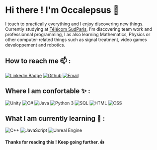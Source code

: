 # Hi there ! I'm Occalepsus :wave:
<!--<p>I'm just a random developer who likes algorithms and mathematics.</p>-->
I touch to practically everything and I enjoy discovering new things.</br>
Currently studying at [Télécom SudParis](https://www.telecom-sudparis.eu/), I'm discovering team work and professionnal programming, I as also learning Mathematics, Physics or other computer-related things such as signal treatment, video games developpement and robotics.

## How to reach me 📫 :
[![Linkedin Badge](https://img.shields.io/badge/LinkedIn-0077B5?style=for-the-badge&logo=linkedin&logoColor=white&link=https://www.linkedin.com/in/occalepsus/)](https://www.linkedin.com/in/occalepsus/)
[![Github](https://img.shields.io/badge/GitHub-100000?style=for-the-badge&logo=github&logoColor=white)](https://github.com/Occalepsus)
[![Email](https://img.shields.io/badge/Gmail-D14836?style=for-the-badge&logo=gmail&logoColor=white)](mailto:juju.joly@free.fr?subject=[GitHub]%20)


## Where I am confortable ✨ :

![Unity](https://img.shields.io/badge/Unity-100000?style=for-the-badge&logo=unity&logoColor=white)
![C#](https://img.shields.io/badge/C%23-239120?style=for-the-badge&logo=c-sharp&logoColor=white)
![Java](https://img.shields.io/badge/Java-ED8B00?style=for-the-badge&logo=java&logoColor=white)
![Python 3](https://img.shields.io/badge/Python-FFD43B?style=for-the-badge&logo=python&logoColor=blue)
![SQL](https://img.shields.io/badge/SQLite-07405E?style=for-the-badge&logo=sqlite&logoColor=white)
![HTML](https://img.shields.io/badge/HTML5-E34F26?style=for-the-badge&logo=html5&logoColor=white)
![CSS](https://img.shields.io/badge/CSS3-1572B6?style=for-the-badge&logo=css3&logoColor=white)

<!--![aa](https://github-readme-stats.vercel.app/api/top-langs/?username=Occalepsus)-->

## What I am currently learning 📓 :

![C++](https://img.shields.io/badge/C%2B%2B-00599C?style=for-the-badge&logo=c%2B%2B&logoColor=white)
![JavaScript](https://img.shields.io/badge/JavaScript-323330?style=for-the-badge&logo=javascript&logoColor=F7DF1E)
![Unreal Engine](https://img.shields.io/badge/-Unreal%20Engine-313131?style=for-the-badge&logo=unreal-engine&logoColor=white)

#### Thanks for reading this ! Keep going further. 👍
